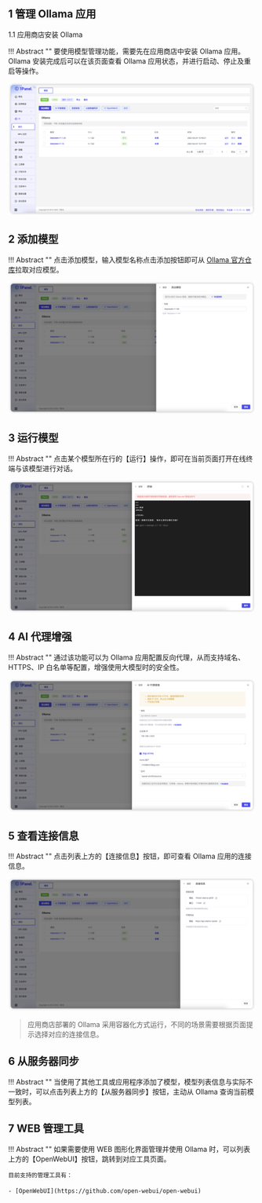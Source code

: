 ## 1 管理 Ollama 应用

1.1 应用商店安装 Ollama

!!! Abstract ""
    要使用模型管理功能，需要先在应用商店中安装 Ollama 应用。Ollama 安装完成后可以在该页面查看 Ollama 应用状态，并进行启动、停止及重启等操作。

![img.png](../../img/ai/overview.png)

## 2 添加模型

!!! Abstract ""
    点击添加模型，输入模型名称点击添加按钮即可从 [Ollama 官方仓库](https://ollama.com/search)拉取对应模型。

![img.png](../../img/ai/model_pull.png)

## 3 运行模型

!!! Abstract ""
    点击某个模型所在行的【运行】操作，即可在当前页面打开在线终端与该模型进行对话。

![img.png](../../img/ai/model_run.png)

## 4 AI 代理增强

!!! Abstract ""
    通过该功能可以为 Ollama 应用配置反向代理，从而支持域名、HTTPS、IP 白名单等配置，增强使用大模型时的安全性。

![img.png](../../img/ai/api_proxy.png)

## 5 查看连接信息

!!! Abstract ""
    点击列表上方的【连接信息】按钮，即可查看 Ollama 应用的连接信息。

![img.png](../../img/ai/connection_info.png)

> 应用商店部署的 Ollama 采用容器化方式运行，不同的场景需要根据页面提示选择对应的连接信息。

## 6 从服务器同步

!!! Abstract ""
    当使用了其他工具或应用程序添加了模型，模型列表信息与实际不一致时，可以点击列表上方的【从服务器同步】按钮，主动从 Ollama 查询当前模型列表。

## 7 WEB 管理工具

!!! Abstract ""
    如果需要使用 WEB 图形化界面管理并使用 Ollama 时，可以列表上方的【OpenWebUI】按钮，跳转到对应工具页面。

    目前支持的管理工具有：
    
    - [OpenWebUI](https://github.com/open-webui/open-webui)
